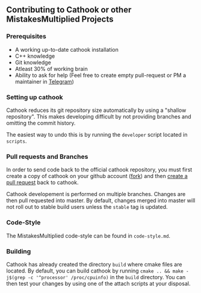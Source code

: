 ## Contributing to Cathook or other MistakesMultiplied Projects

### Prerequisites

- A working up-to-date cathook installation
- C++ knowledge
- Git knowledge
- Atleast 30% of working brain
- Ability to ask for help (Feel free to create empty pull-request or PM a maintainer in [Telegram](https://t.me/cathookcom))

### Setting up cathook

Cathook reduces its git repository size automatically by using a "shallow repository". This makes developing difficult by not providing branches and omitting the commit history.

The easiest way to undo this is by running the `developer` script located in `scripts`.

### Pull requests and Branches

In order to send code back to the official cathook repository, you must first create a copy of cathook on your github account ([fork](https://help.github.com/articles/creating-a-pull-request-from-a-fork/)) and then [create a pull request](https://help.github.com/articles/creating-a-pull-request-from-a-fork/) back to cathook.

Cathook developement is performed on multiple branches. Changes are then pull requested into master. By default, changes merged into master will not roll out to stable build users unless the `stable` tag is updated.

### Code-Style

The MistakesMultiplied code-style can be found in `code-style.md`.

### Building

Cathook has already created the directory `build` where cmake files are located. By default, you can build cathook by running `cmake .. && make -j$(grep -c '^processor' /proc/cpuinfo)` in the `build` directory. You can then test your changes by using one of the attach scripts at your disposal.
